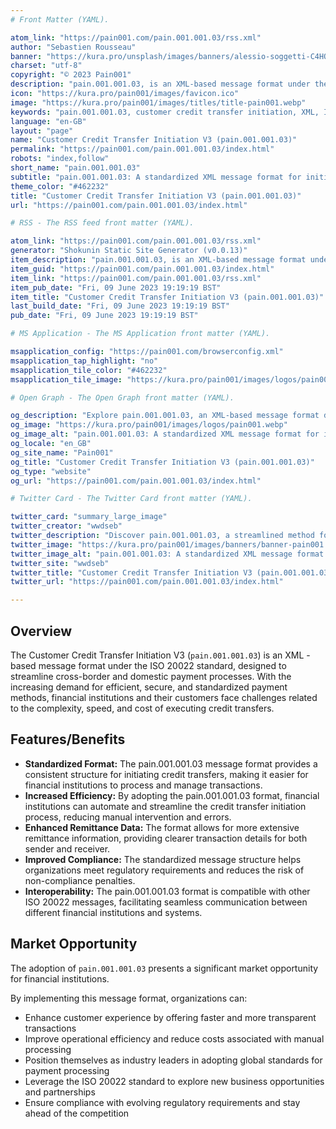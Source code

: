 ```yaml
---
# Front Matter (YAML).

atom_link: "https://pain001.com/pain.001.001.03/rss.xml"
author: "Sebastien Rousseau"
banner: "https://kura.pro/unsplash/images/banners/alessio-soggetti-C4HO6MzEWrU-unsplash.jpg"
charset: "utf-8"
copyright: "© 2023 Pain001"
description: "pain.001.001.03, is an XML-based message format under the ISO 20022 standard designed to streamline cross-border and domestic payment processes."
icon: "https://kura.pro/pain001/images/favicon.ico"
image: "https://kura.pro/pain001/images/titles/title-pain001.webp"
keywords: "pain.001.001.03, customer credit transfer initiation, XML, ISO 20022, cross-border payments, domestic payments, efficiency, speed, cost, compliance, market opportunity"
language: "en-GB"
layout: "page"
name: "Customer Credit Transfer Initiation V3 (pain.001.001.03)"
permalink: "https://pain001.com/pain.001.001.03/index.html"
robots: "index,follow"
short_name: "pain.001.001.03"
subtitle: "pain.001.001.03: A standardized XML message format for initiating credit transfers."
theme_color: "#462232"
title: "Customer Credit Transfer Initiation V3 (pain.001.001.03)"
url: "https://pain001.com/pain.001.001.03/index.html"

# RSS - The RSS feed front matter (YAML).

atom_link: "https://pain001.com/pain.001.001.03/rss.xml"
generator: "Shokunin Static Site Generator (v0.0.13)"
item_description: "pain.001.001.03, is an XML-based message format under the ISO 20022 standard designed to streamline cross-border and domestic payment processes."
item_guid: "https://pain001.com/pain.001.001.03/index.html"
item_link: "https://pain001.com/pain.001.001.03/rss.xml"
item_pub_date: "Fri, 09 June 2023 19:19:19 BST"
item_title: "Customer Credit Transfer Initiation V3 (pain.001.001.03)"
last_build_date: "Fri, 09 June 2023 19:19:19 BST"
pub_date: "Fri, 09 June 2023 19:19:19 BST"

# MS Application - The MS Application front matter (YAML).

msapplication_config: "https://pain001.com/browserconfig.xml"
msapplication_tap_highlight: "no"
msapplication_tile_color: "#462232"
msapplication_tile_image: "https://kura.pro/pain001/images/logos/pain001.webp"

# Open Graph - The Open Graph front matter (YAML).

og_description: "Explore pain.001.001.03, an XML-based message format designed to enhance cross-border and domestic payment processes. Learn how it increases efficiency, improves compliance, and enables interoperability."
og_image: "https://kura.pro/pain001/images/logos/pain001.webp"
og_image_alt: "pain.001.001.03: A standardized XML message format for initiating credit transfers."
og_locale: "en_GB"
og_site_name: "Pain001"
og_title: "Customer Credit Transfer Initiation V3 (pain.001.001.03)"
og_type: "website"
og_url: "https://pain001.com/pain.001.001.03/index.html"

# Twitter Card - The Twitter Card front matter (YAML).

twitter_card: "summary_large_image"
twitter_creator: "wwdseb"
twitter_description: "Discover pain.001.001.03, a streamlined method for initiating credit transfers. Enhance efficiency, improve compliance, and ensure interoperability with this ISO 20022 standard."
twitter_image: "https://kura.pro/pain001/images/banners/banner-pain001.png"
twitter_image_alt: "pain.001.001.03: A standardized XML message format for initiating credit transfers."
twitter_site: "wwdseb"
twitter_title: "Customer Credit Transfer Initiation V3 (pain.001.001.03)"
twitter_url: "https://pain001.com/pain.001.001.03/index.html"

---
```


<!-- markdownlint-disable MD033 MD041 -->

<div class="row g-0">
    <div
      class="col-lg-6 order-lg-2 text-white"
      style="
        background: url(
          'https://kura.pro/unsplash/images/banners/ash-YfgE8WCcZsQ-unsplash.jpg')
          no-repeat;
        background-size: cover;
        background-position: center;
        ">
    </div>
    <div class="col-lg-6 order-lg-1 text-left">
      <div class="container-fluid px-5 py-5">

<!-- markdownlint-enable MD033 MD041 -->

## Overview

The Customer Credit Transfer Initiation V3 (`pain.001.001.03`) is an XML
-based message format under the ISO 20022 standard, designed to
streamline cross-border and domestic payment processes. With the
increasing demand for efficient, secure, and standardized payment
methods, financial institutions and their customers face challenges
related to the complexity, speed, and cost of executing credit transfers.

## Features/Benefits

- **Standardized Format:** The pain.001.001.03 message format provides a consistent structure for initiating credit transfers, making it easier for financial institutions to process and manage transactions.
- **Increased Efficiency:** By adopting the pain.001.001.03 format, financial institutions can automate and streamline the credit transfer initiation process, reducing manual intervention and errors.
- **Enhanced Remittance Data:** The format allows for more extensive remittance information, providing clearer transaction details for both sender and receiver.
- **Improved Compliance:** The standardized message structure helps organizations meet regulatory requirements and reduces the risk of non-compliance penalties.
- **Interoperability:** The pain.001.001.03 format is compatible with other ISO 20022 messages, facilitating seamless communication between different financial institutions and systems.

## Market Opportunity

The adoption of `pain.001.001.03` presents a significant market
opportunity for financial institutions.

By implementing this message format, organizations can:

- Enhance customer experience by offering faster and more transparent transactions
- Improve operational efficiency and reduce costs associated with manual processing
- Position themselves as industry leaders in adopting global standards for payment processing
- Leverage the ISO 20022 standard to explore new business opportunities and partnerships
- Ensure compliance with evolving regulatory requirements and stay ahead of the competition

<!-- markdownlint-disable MD033 MD041 -->

  </div>
  </div>
</div>

<!-- markdownlint-enable MD033 MD041 -->
